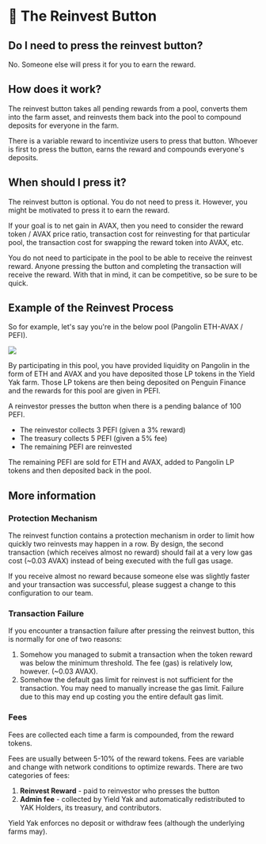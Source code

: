 # 🔁 The Reinvest Button

## Do I need to press the reinvest button?

No. Someone else will press it for you to earn the reward.

## How does it work?

The reinvest button takes all pending rewards from a pool, converts them into the farm asset, and reinvests them back into the pool to compound deposits for everyone in the farm.

There is a variable reward to incentivize users to press that button. Whoever is first to press the button, earns the reward and compounds everyone's deposits.

## When should I press it?

The reinvest button is optional. You do not need to press it. However, you might be motivated to press it to earn the reward.

If your goal is to net gain in AVAX, then you need to consider the reward token / AVAX price ratio, transaction cost for reinvesting for that particular pool, the transaction cost for swapping the reward token into AVAX, etc.

You do not need to participate in the pool to be able to receive the reinvest reward. Anyone pressing the button and completing the transaction will receive the reward. With that in mind, it can be competitive, so be sure to be quick.

## Example of the Reinvest Process

So for example, let's say you're in the below pool (Pangolin ETH-AVAX / PEFI).&#x20;

![](../.gitbook/assets/screen-shot-2021-05-14-at-9.06.18-pm.png)

By participating in this pool, you have provided liquidity on Pangolin in the form of ETH and AVAX and you have deposited those LP tokens in the Yield Yak farm. Those LP tokens are then being deposited on Penguin Finance and the rewards for this pool are given in PEFI.

A reinvestor presses the button when there is a pending balance of 100 PEFI.

* The reinvestor collects 3 PEFI (given a 3% reward)
* The treasury collects 5 PEFI (given a 5% fee)
* The remaining PEFI are reinvested

The remaining PEFI are sold for ETH and AVAX, added to Pangolin LP tokens and then deposited back in the pool.

## More information

### Protection Mechanism

The reinvest function contains a protection mechanism in order to limit how quickly two reinvests may happen in a row. By design, the second transaction (which receives almost no reward) should fail at a very low gas cost (\~0.03 AVAX) instead of being executed with the full gas usage.

If you receive almost no reward because someone else was slightly faster and your transaction was successful, please suggest a change to this configuration to our team.

### Transaction Failure

If you encounter a transaction failure after pressing the reinvest button, this is normally for one of two reasons:

1. Somehow you managed to submit a transaction when the token reward was below the minimum threshold. The fee (gas) is relatively low, however. (\~0.03 AVAX).
2. Somehow the default gas limit for reinvest is not sufficient for the transaction. You may need to manually increase the gas limit. Failure due to this may end up costing you the entire default gas limit.

### Fees

Fees are collected each time a farm is compounded, from the reward tokens.

Fees are usually between 5-10% of the reward tokens. Fees are variable and change with network conditions to optimize rewards. There are two categories of fees:

1. **Reinvest Reward** - paid to reinvestor who presses the button
2. **Admin fee** - collected by Yield Yak and automatically redistributed to YAK Holders, its treasury, and contributors.



Yield Yak enforces no deposit or withdraw fees (although the underlying farms may).

&#x20;&#x20;
